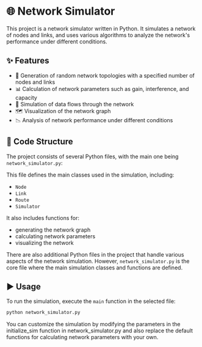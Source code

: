 # 🌐 Network Simulator

This project is a network simulator written in Python. It simulates a network of nodes and links, and uses various algorithms to analyze the network's performance under different conditions.

## ✨ Features

- 🧩 Generation of random network topologies with a specified number of nodes and links
- 📊 Calculation of network parameters such as gain, interference, and capacity
- 🚀 Simulation of data flows through the network
- 🗺️ Visualization of the network graph
- 📉 Analysis of network performance under different conditions

## 📁 Code Structure

The project consists of several Python files, with the main one being `network_simulator.py`:

This file defines the main classes used in the simulation, including:
- `Node`
- `Link`
- `Route`
- `Simulator`

It also includes functions for:
- generating the network graph
- calculating network parameters
- visualizing the network

There are also additional Python files in the project that handle various aspects of the network simulation. However, `network_simulator.py` is the core file where the main simulation classes and functions are defined.

## ▶️ Usage

To run the simulation, execute the `main` function in the selected file:
```bash
python network_simulator.py
```
You can customize the simulation by modifying the parameters in the initialize_sim function in network_simulator.py and also replace the default functions for calculating network parameters with your own.
